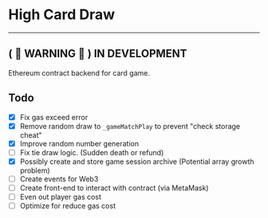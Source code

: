 # High Card Draw

---

## ( :construction: WARNING :construction: ) IN DEVELOPMENT

Ethereum contract backend for card game.

## Todo

- [x] Fix gas exceed error
- [x] Remove random draw to `_gameMatchPlay` to prevent "check storage cheat"
- [x] Improve random number generation
- [ ] Fix tie draw logic. (Sudden death or refund)
- [x] Possibly create and store game session archive (Potential array growth problem)
- [ ] Create events for Web3
- [ ] Create front-end to interact with contract (via MetaMask)
- [ ] Even out player gas cost
- [ ] Optimize for reduce gas cost
